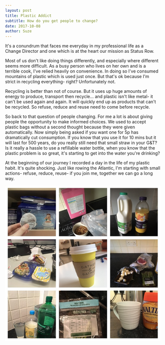 ```yaml
---
layout: post
title: Plastic Addict
subtitle: How do you get people to change?
date: 2017-10-08
author: Suze
---
```

It's a conundrum that faces me everyday in my professional life as a Change Director and one which is at the heart our mission as Status Row.

Most of us don't like doing things differently, and especially where different seems more difficult. As a busy person who lives on her own and is a terrible cook, I've relied heavily on convenience. In doing so I've consumed mountains of plastic which is used just once. But that's ok because I'm strict in recycling everything- right? Unfortunately not.

Recycling is better than not of course. But it uses up huge amounts of energy to produce, transport then recycle... and plastic isn't like metal- it can't be used again and again. It will quickly end up as products that can't be recycled. So refuse, reduce and reuse need to come before recycle.

So back to that question of people changing. For me a lot is about giving people the opportunity to make informed choices. We used to accept plastic bags without a second thought because they were given automatically. Now simply being asked if you want one for 5p has dramatically cut consumption. If you know that you use it for 10 mins but it will last for 500 years, do you really still need that small straw in your G&T? Is it really a hassle to use a refillable water bottle, when you know that the plastic problem is so great, it's starting to get into the water you're drinking?  

At the beginning of our journey I recorded a day in the life of my plastic habit. It's quite shocking. Just like rowing the Atlantic, I'm starting with small actions- refuse, reduce, reuse- if you join me, together we can go a long way.

![Image of Suze's Plastic Addiction](/img/blog/plastic_addict.JPG)
